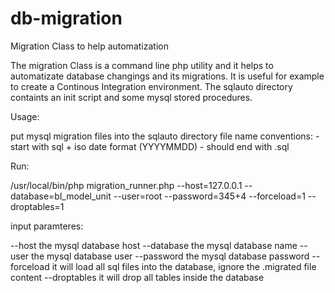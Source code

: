 # db-migration
Migration Class to help automatization


The migration Class is a command line php utility and it helps to automatizate database changings and its migrations.
It is useful for example to create a Continous Integration environment.
The sqlauto directory containts an init script and some mysql stored procedures.

Usage:

put mysql migration files into the sqlauto directory
file name conventions:
    - start with sql + iso date format (YYYYMMDD)
    - should end with .sql

Run:

/usr/local/bin/php migration_runner.php --host=127.0.0.1 --database=bl_model_unit --user=root --password=345+4 --forceload=1 --droptables=1

input paramteres:

   --host
       the mysql database host
   --database
       the mysql database name
   --user
       the mysql database user
   --password
       the mysql database password
   --forceload
       it will load all sql files into the database, ignore the .migrated file content
   --droptables
       it will drop all tables inside the database